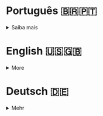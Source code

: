 # Português 🇧🇷🇵🇹

<details>
  <summary>
    Saiba mais
  </summary>
  
  # TrybeWarts
Projeto da [Trybe](https://www.betrybe.com/) - Bloco 6 - Formulário construído com HTML, CSS Flexbox e JavaScript.

## 💻 Projeto

<details>
  <summary><strong>🏆 Meu desempenho</strong></summary><br />

  <img src="project-infos/requisitos-trybewarts.png"/>
</details>
  
<details>
  <summary><strong>🖼️ Gif do projeto</strong></summary><br />

  <img src="project-infos/trybewarts.gif"/>
</details>

## 🚀 Tecnologias
> Este projeto foi desenvolvido com:

- HTML
- CSS
- JavaScript

## 📌 Habilidades
> Habilidades desenvolvidas:

- Criar formulários em HTML;
- Capturar eventos e executar funções com JavaScript.
  
## Time de desenvolvimento
> Dupla:
  <table>
    <tr>
      <td>
        <img align="center" height="150px" width="150px" src="https://avatars.githubusercontent.com/u/67388710?v=4"/>
        <h4 align="center">Alê Rabelo</h4>
      </td>
      <td>
        <img align="center" height="150px" width="150px" src="https://avatars.githubusercontent.com/u/98184528?v=4"/>
        <h4 align="center">Davi Seles</h4>
      </td>
    </tr>
  </table>

## 💬 Contatos

<div align="center" style="display: inline_block">
  <a href="https://rabeloguedes.github.io" target="_blank">
    <img height="28rem" src="https://img.shields.io/badge/my_portfolio-3fc337?style=for-the-badge" target="_blank">
  </a> 
  <a href="https://www.linkedin.com/in/al%C3%AA-emmanuel-rabelo-guedes/" target="_blank">
    <img height="28rem" src="https://img.shields.io/badge/LinkedIn-0077B5?style=for-the-badge&logo=linkedin&logoColor=white">
  </a> 
   <a href="mailto:rabeloguedes@proton.me">
     <img src="https://img.shields.io/badge/ProtonMail-8B89CC?style=for-the-badge&logo=protonmail&logoColor=white" target="_blank">
  </a>
</div>

</details>

# English 🇺🇸🇬🇧

<details>
  <summary>
    More
  </summary>
  
  # TrybeWarts
Project from [Trybe](https://www.betrybe.com/) - Block 6 - Forms build with HTML, CSS Flexbox and JavaScript.

## 💻 Project

<details>
  <summary><strong>🏆 My accomplishment</strong></summary><br />

  <img src="project-infos/requisitos-trybewarts.png"/>
</details>
  
<details>
  <summary><strong>🖼️ Project's Gif</strong></summary><br />

  <img src="project-infos/trybewarts.gif"/>
</details>

## 🚀 Technologies
> This project was developed with:

- HTML
- CSS
- JavaScript

## 📌 Skills
> Practiced skills:

- Create forms with HTML.
- Capture events and execute JavaScript functions. 
  
## Squad
> Pair
  <table>
    <tr>
      <td>
        <img align="center" height="150px" width="150px" src="https://avatars.githubusercontent.com/u/67388710?v=4"/>
        <h4 align="center">Alê Rabelo</h4>
      </td>
      <td>
        <img align="center" height="150px" width="150px" src="https://avatars.githubusercontent.com/u/98184528?v=4"/>
        <h4 align="center">Davi Seles</h4>
      </td>
    </tr>
  </table>

## 💬 Contact

<div align="center" style="display: inline_block">
  <a href="https://rabeloguedes.github.io" target="_blank">
    <img height="28rem" src="https://img.shields.io/badge/my_portfolio-3fc337?style=for-the-badge" target="_blank">
  </a> 
  <a href="https://www.linkedin.com/in/al%C3%AA-emmanuel-rabelo-guedes/" target="_blank">
    <img height="28rem" src="https://img.shields.io/badge/LinkedIn-0077B5?style=for-the-badge&logo=linkedin&logoColor=white">
  </a> 
   <a href="mailto:rabeloguedes@proton.me">
     <img src="https://img.shields.io/badge/ProtonMail-8B89CC?style=for-the-badge&logo=protonmail&logoColor=white" target="_blank">
  </a>
</div>

</details>

# Deutsch 🇩🇪

<details>
  <summary>
    Mehr
  </summary>
  
  # TrybeWarts
Projekt von [Trybe](https://www.betrybe.com/) - Block 5 - Formular mit HTML, CSS Flexbox und JavaScript hergestellt.
  

## 💻 Projekt

<details>
  <summary><strong>🏆 Meine Leistung</strong></summary><br />

  <img src="project-infos/requisitos-trybewarts.png"/>
</details>
  
<details>
  <summary><strong>🖼️ Projekts Gif</strong></summary><br />

  <img src="project-infos/trybewarts.gif"/>
</details>

## 🚀 Technologies
> Dieses Projekt wurde mit den entsprechenden Technologies hergestellt:

- HTML
- CSS
- JavaScript

## 📌 Fähigkeiten
> Ausgeübte Fähigkeiten:

- Herstellung von HTML Formular;
- Ereignisse Erfassung und Funktionausführung.
  
## Entwickungsteam
> Paar:
  <table>
    <tr>
      <td>
        <img align="center" height="150px" width="150px" src="https://avatars.githubusercontent.com/u/67388710?v=4"/>
        <h4 align="center">Alê Rabelo</h4>
      </td>
      <td>
        <img align="center" height="150px" width="150px" src="https://avatars.githubusercontent.com/u/98184528?v=4"/>
        <h4 align="center">Davi Seles</h4>
      </td>
    </tr>
  </table>

## 💬 Kontakt

<div align="center" style="display: inline_block">
  <a href="https://rabeloguedes.github.io" target="_blank">
    <img height="28rem" src="https://img.shields.io/badge/my_portfolio-3fc337?style=for-the-badge" target="_blank">
  </a> 
  <a href="https://www.linkedin.com/in/al%C3%AA-emmanuel-rabelo-guedes/" target="_blank">
    <img height="28rem" src="https://img.shields.io/badge/LinkedIn-0077B5?style=for-the-badge&logo=linkedin&logoColor=white">
  </a> 
   <a href="mailto:rabeloguedes@proton.me">
     <img src="https://img.shields.io/badge/ProtonMail-8B89CC?style=for-the-badge&logo=protonmail&logoColor=white" target="_blank">
  </a>
</div>

</details>
